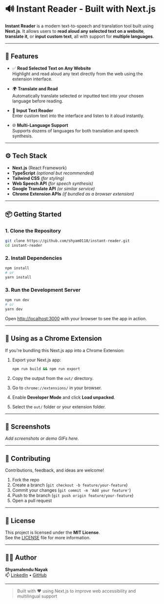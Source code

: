 # 🔊 Instant Reader - Built with Next.js

**Instant Reader** is a modern text-to-speech and translation tool built using **Next.js**. It allows users to **read aloud any selected text on a website**, **translate it**, or **input custom text**, all with support for **multiple languages**.

---

## 🚀 Features

- ✅ **Read Selected Text on Any Website**  
  Highlight and read aloud any text directly from the web using the extension interface.

- 🌍 **Translate and Read**  
  Automatically translate selected or inputted text into your chosen language before reading.

- 📝 **Input Text Reader**  
  Enter custom text into the interface and listen to it aloud instantly.

- 🌐 **Multi-Language Support**  
  Supports dozens of languages for both translation and speech synthesis.

---

## ⚙️ Tech Stack

- **Next.js** (React Framework)
- **TypeScript** *(optional but recommended)*
- **Tailwind CSS** *(for styling)*
- **Web Speech API** *(for speech synthesis)*
- **Google Translate API** *(or similar service)*
- **Chrome Extension APIs** *(if bundled as a browser extension)*

---

## 📦 Getting Started

### 1. Clone the Repository

```bash
git clone https://github.com/shyam0118/instant-reader.git
cd instant-reader
```

### 2. Install Dependencies

```bash
npm install
# or
yarn install
```

### 3. Run the Development Server

```bash
npm run dev
# or
yarn dev
```

Open [http://localhost:3000](http://localhost:3000) with your browser to see the app in action.

---

## 🧩 Using as a Chrome Extension

If you're bundling this Next.js app into a Chrome Extension:

1. Export your Next.js app:
   ```bash
   npm run build && npm run export
   ```

2. Copy the output from the `out/` directory.

3. Go to `chrome://extensions/` in your browser.

4. Enable **Developer Mode** and click **Load unpacked**.

5. Select the `out/` folder or your extension folder.

---

## 📸 Screenshots

_Add screenshots or demo GIFs here._

---

## 🙌 Contributing

Contributions, feedback, and ideas are welcome!

1. Fork the repo  
2. Create a branch (`git checkout -b feature/your-feature`)  
3. Commit your changes (`git commit -m 'Add your feature'`)  
4. Push to the branch (`git push origin feature/your-feature`)  
5. Open a pull request  

---

## 📄 License

This project is licensed under the **MIT License**.  
See the [LICENSE](LICENSE) file for more information.

---

## 👨‍💻 Author

**Shyamalendu Nayak**  
📫 [LinkedIn](https://linkedin.com/in/yourprofile) • [GitHub](https://github.com/your-username)

---

> Built with ❤️ using Next.js to improve web accessibility and multilingual support
